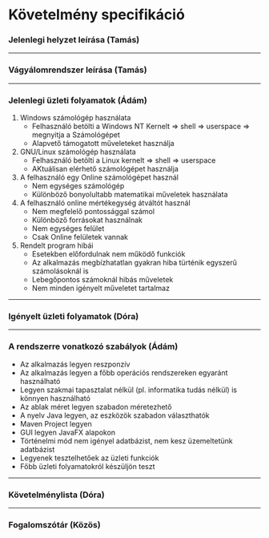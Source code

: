 # Követelmény specifikáció


### Jelenlegi helyzet leírása (Tamás)
  

---


### Vágyálomrendszer leírása (Tamás)


---


### Jelenlegi üzleti folyamatok (Ádám)

1. Windows számológép használata
	- Felhasználó betölti a Windows NT Kernelt => shell => userspace => megnyitja a Számológépet
	- Alapvető támogatott műveleteket használja
2. GNU/Linux számológép használata
	- Felhasználó betölti a Linux kernelt => shell => userspace
	- AKtuálisan elérhető számológépet használja
3. A felhasználó egy Online számológépet használ
	- Nem egységes számológép
	- Különböző bonyolultabb matematikai műveletek használata
4. A felhasználó online mértékegység átváltót használ
	- Nem megfelelő pontossággal számol
	- Különböző forrásokat használnak
	- Nem egységes felület
	- Csak Online felületek vannak
5. Rendelt program hibái
	- Esetekben előfordulnak nem működő funkciók
	- Az alkalmazás megbízhatatlan gyakran hiba türténik egyszerű számolásoknál is
	- Lebegőpontos számoknál hibás műveletek
	- Nem minden igényelt műveletet tartalmaz


---


### Igényelt üzleti folyamatok (Dóra)


---


### A rendszerre vonatkozó szabályok (Ádám)

- Az alkalmazás legyen reszponzív
- Az alkalmazás legyen a főbb operációs rendszereken egyaránt használható
- Legyen szakmai tapasztalat nélkül (pl. informatika tudás nélkül) is könnyen használható
- Az ablak méret legyen szabadon méretezhető
- A nyelv Java legyen, az eszközök szabadon választhatók
- Maven Project legyen
- GUI legyen JavaFX alapokon
- Történelmi mód nem igényel adatbázist, nem kesz üzemeltetünk adatbázist
- Legyenek tesztelhetőek az üzleti funkciók
- Főbb üzleti folyamatokról készüljön teszt


---


### Követelménylista (Dóra)


---


### Fogalomszótár (Közös)


